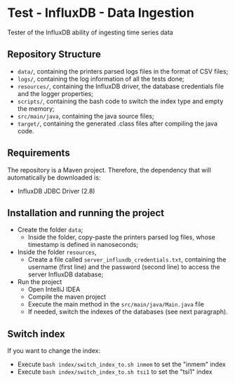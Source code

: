 # Test - InfluxDB - Data Ingestion

Tester of the InfluxDB ability of ingesting time series data

## Repository Structure
-   `data/`, containing the printers parsed logs files in the format of CSV files;
-   `logs/`, containing the log information of all the tests done;
-   `resources/`, containing the InfluxDB driver, the database credentials file and the logger properties;
-   `scripts/`, containing the bash code to switch the index type and empty the memory;
-   `src/main/java`, containing the java source files;
-   `target/`, containing the generated .class files after compiling the java code.

## Requirements
The repository is a Maven project. Therefore, the dependency that will automatically be downloaded is:
-   InfluxDB JDBC Driver (2.8)

## Installation and running the project
-   Create the folder `data`;
    -   Inside the folder, copy-paste the printers parsed log files, whose timestamp is defined in nanoseconds;
-   Inside the folder `resources`,
    -   Create a file called `server_influxdb_credentials.txt`, containing the username (first line) and the password (second line) to access the server InfluxDB database;
-   Run the project
    -   Open IntelliJ IDEA
    -   Compile the maven project
    -   Execute the main method in the `src/main/java/Main.java` file
    -   If needed, switch the indexes of the databases (see next paragraph).

## Switch index
If you want to change the index:
-   Execute `bash index/switch_index_to.sh inmem` to set the \"inmem\" index
-   Execute `bash index/switch_index_to.sh tsi1` to set the \"tsi1\" index
